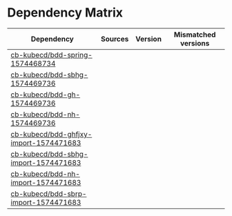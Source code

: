 # Dependency Matrix

Dependency | Sources | Version | Mismatched versions
---------- | ------- | ------- | -------------------
[cb-kubecd/bdd-spring-1574468734](https://github.com/cb-kubecd/bdd-spring-1574468734.git) |  | []() | 
[cb-kubecd/bdd-sbhg-1574469736](https://github.com/cb-kubecd/bdd-sbhg-1574469736.git) |  | []() | 
[cb-kubecd/bdd-gh-1574469736](https://github.com/cb-kubecd/bdd-gh-1574469736.git) |  | []() | 
[cb-kubecd/bdd-nh-1574469736](https://github.com/cb-kubecd/bdd-nh-1574469736.git) |  | []() | 
[cb-kubecd/bdd-ghfjxy-import-1574471683](https://github.com/cb-kubecd/bdd-ghfjxy-import-1574471683.git) |  | []() | 
[cb-kubecd/bdd-sbhg-import-1574471683](https://github.com/cb-kubecd/bdd-sbhg-import-1574471683.git) |  | []() | 
[cb-kubecd/bdd-nh-import-1574471683](https://github.com/cb-kubecd/bdd-nh-import-1574471683.git) |  | []() | 
[cb-kubecd/bdd-sbrp-import-1574471683](https://github.com/cb-kubecd/bdd-sbrp-import-1574471683.git) |  | []() | 
